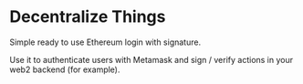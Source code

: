 # Decentralize Things

Simple ready to use Ethereum login with signature.

Use it to authenticate users with Metamask and sign / verify actions in your web2 backend (for example).
